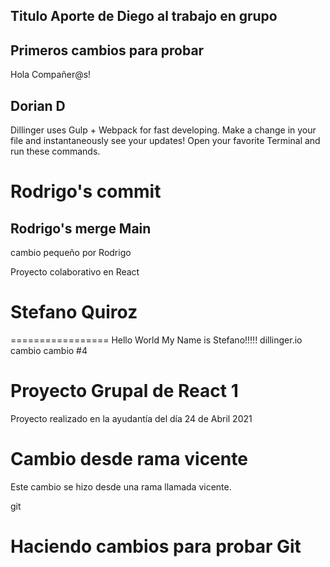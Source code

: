 ## Titulo Aporte de Diego al trabajo en grupo

Primeros cambios para probar
---------------------------------------------
Hola Compañer@s!


## Dorian D

Dillinger uses Gulp + Webpack for fast developing.
Make a change in your file and instantaneously see your updates!
Open your favorite Terminal and run these commands.

# Rodrigo's commit 
## Rodrigo's merge Main 

cambio pequeño por Rodrigo

Proyecto colaborativo en React
# Stefano Quiroz
=================
Hello World My Name is Stefano!!!!!
dillinger.io
cambio
cambio #4
# Proyecto Grupal de React 1

Proyecto realizado en la ayudantía del día 24 de Abril 2021


# Cambio desde rama vicente

Este cambio se hizo desde una rama llamada vicente.

git

# Haciendo cambios para probar Git 
